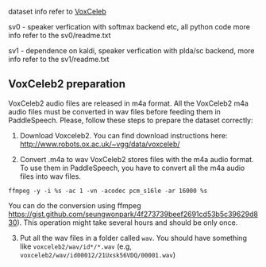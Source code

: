 
dataset info refer to [VoxCeleb](https://www.robots.ox.ac.uk/~vgg/data/voxceleb/index.html#about)

sv0 - speaker verfication with softmax backend etc, all python code
      more info refer to the sv0/readme.txt

sv1 - dependence on kaldi, speaker verfication with plda/sc backend, 
      more info refer to the sv1/readme.txt


## VoxCeleb2 preparation

VoxCeleb2 audio files are released in m4a format. All the VoxCeleb2 m4a audio files must be converted in wav files before feeding them in PaddleSpeech. 
Please, follow these steps to prepare the dataset correctly:

1. Download Voxceleb2.
You can find download instructions here: http://www.robots.ox.ac.uk/~vgg/data/voxceleb/

2. Convert .m4a to wav
VoxCeleb2 stores files with the m4a audio format. To use them in PaddleSpeech,  you have to convert all the m4a audio files into wav files.

``` shell
ffmpeg -y -i %s -ac 1 -vn -acodec pcm_s16le -ar 16000 %s
```

You can do the conversion using ffmpeg  https://gist.github.com/seungwonpark/4f273739beef2691cd53b5c39629d830). This operation might take several hours and should be only once.

3. Put all the wav files in a folder called `wav`. You should have something like `voxceleb2/wav/id*/*.wav` (e.g, `voxceleb2/wav/id00012/21Uxsk56VDQ/00001.wav`)
